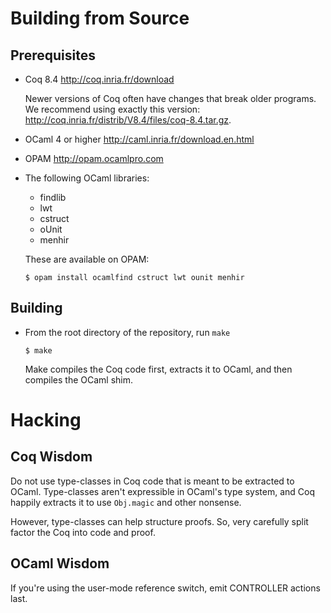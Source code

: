 Building from Source
====================

Prerequisites
-------------

- Coq 8.4 <http://coq.inria.fr/download>

  Newer versions of Coq often have changes that break older
  programs. We recommend using exactly this version:
  <http://coq.inria.fr/distrib/V8.4/files/coq-8.4.tar.gz>.

- OCaml 4 or higher <http://caml.inria.fr/download.en.html>

- OPAM <http://opam.ocamlpro.com>

- The following OCaml libraries:

  - findlib
  - lwt
  - cstruct 
  - oUnit
  - menhir

  These are available on OPAM:

  ```
  $ opam install ocamlfind cstruct lwt ounit menhir
  ```

Building
--------

- From the root directory of the repository, run `make`

  ```
  $ make
  ```

  Make compiles the Coq code first, extracts it to OCaml, and then compiles
  the OCaml shim.

Hacking
=======

Coq Wisdom
----------

Do not use type-classes in Coq code that is meant to be extracted to OCaml.
Type-classes aren't expressible in OCaml's type system, and Coq happily
extracts it to use `Obj.magic` and other nonsense.

However, type-classes can help structure proofs. So, very carefully split
factor the Coq into code and proof.

OCaml Wisdom
------------

If you're using the user-mode reference switch, emit CONTROLLER actions last.
